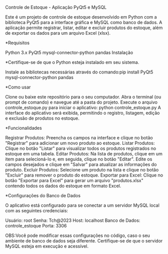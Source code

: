 Controle de Estoque - Aplicação PyQt5 e MySQL

Este é um projeto de controle de estoque desenvolvido em Python com a biblioteca PyQt5 para a interface gráfica e MySQL como banco de dados. A aplicação permite registrar, listar, editar e excluir produtos do estoque, além de exportar os dados para um arquivo Excel (xlsx).


*Requisitos

Python 3.x
PyQt5
mysql-connector-python
pandas
Instalação

*Certifique-se de que o Python esteja instalado em seu sistema.

Instale as bibliotecas necessárias através do comando:pip install PyQt5 mysql-connector-python pandas

*Como usar

Clone ou baixe este repositório para o seu computador.
Abra o terminal (ou prompt de comando) e navegue até a pasta do projeto.
Execute o arquivo controle_estoque.py para iniciar o aplicativo: python controle_estoque.py
A interface do aplicativo será exibida, permitindo o registro, listagem, edição e exclusão de produtos no estoque.

*Funcionalidades

Registrar Produtos: Preencha os campos na interface e clique no botão "Registrar" para adicionar um novo produto ao estoque.
Listar Produtos: Clique no botão "Listar" para visualizar todos os produtos registrados no estoque em uma tabela.
Editar Produtos: Na lista de produtos, clique em um item para selecioná-lo e, em seguida, clique no botão "Editar". Edite os campos desejados e clique em "Salvar" para atualizar as informações do produto.
Excluir Produtos: Selecione um produto na lista e clique no botão "Excluir" para remover o produto do estoque.
Exportar para Excel: Clique no botão "Exportar para Excel" para gerar um arquivo "produtos.xlsx" contendo todos os dados do estoque em formato Excel.

*Configurações do Banco de Dados

O aplicativo está configurado para se conectar a um servidor MySQL local com as seguintes credenciais:

Usuário: root
Senha: Tch@2023
Host: localhost
Banco de Dados: controle_estoque
Porta: 3306

OBS:Você pode modificar essas configurações no código, caso o seu ambiente de banco de dados seja diferente. Certifique-se de que o servidor MySQL esteja em execução e acessível.

